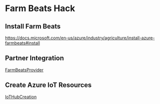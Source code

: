 # Farm Beats Hack

## Install Farm Beats

https://docs.microsoft.com/en-us/azure/industry/agriculture/install-azure-farmbeats#install

## Partner Integration

[FarmBeatsProvider]('Steps/FarmBeatsProvider')

## Create Azure IoT Resources

[IoTHubCreation]('Steps/IoTHubCreation')


